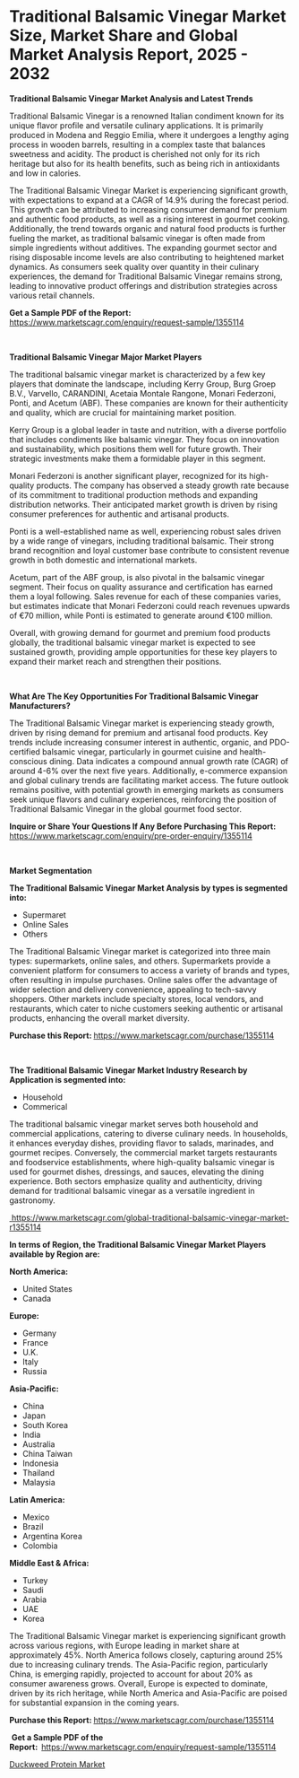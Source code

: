 <p><h1>Traditional Balsamic Vinegar Market Size, Market Share and Global Market Analysis Report, 2025 - 2032</h1></p><p><strong>Traditional Balsamic Vinegar Market Analysis and Latest Trends</strong></p>
<p><p>Traditional Balsamic Vinegar is a renowned Italian condiment known for its unique flavor profile and versatile culinary applications. It is primarily produced in Modena and Reggio Emilia, where it undergoes a lengthy aging process in wooden barrels, resulting in a complex taste that balances sweetness and acidity. The product is cherished not only for its rich heritage but also for its health benefits, such as being rich in antioxidants and low in calories.</p><p>The Traditional Balsamic Vinegar Market is experiencing significant growth, with expectations to expand at a CAGR of 14.9% during the forecast period. This growth can be attributed to increasing consumer demand for premium and authentic food products, as well as a rising interest in gourmet cooking. Additionally, the trend towards organic and natural food products is further fueling the market, as traditional balsamic vinegar is often made from simple ingredients without additives. The expanding gourmet sector and rising disposable income levels are also contributing to heightened market dynamics. As consumers seek quality over quantity in their culinary experiences, the demand for Traditional Balsamic Vinegar remains strong, leading to innovative product offerings and distribution strategies across various retail channels.</p></p>
<p><strong>Get a Sample PDF of the Report:&nbsp;</strong> <a href="https://www.marketscagr.com/enquiry/request-sample/1355114?utm_campaign=2299&utm_medium=2&utm_source=Github&utm_content=ia&utm_term=15022025&utm_id=traditional-balsamic-vinegar">https://www.marketscagr.com/enquiry/request-sample/1355114</a></p>
<p>&nbsp;</p>
<p><strong>Traditional Balsamic Vinegar Major Market Players</strong></p>
<p><p>The traditional balsamic vinegar market is characterized by a few key players that dominate the landscape, including Kerry Group, Burg Groep B.V., Varvello, CARANDINI, Acetaia Montale Rangone, Monari Federzoni, Ponti, and Acetum (ABF). These companies are known for their authenticity and quality, which are crucial for maintaining market position.</p><p>Kerry Group is a global leader in taste and nutrition, with a diverse portfolio that includes condiments like balsamic vinegar. They focus on innovation and sustainability, which positions them well for future growth. Their strategic investments make them a formidable player in this segment.</p><p>Monari Federzoni is another significant player, recognized for its high-quality products. The company has observed a steady growth rate because of its commitment to traditional production methods and expanding distribution networks. Their anticipated market growth is driven by rising consumer preferences for authentic and artisanal products.</p><p>Ponti is a well-established name as well, experiencing robust sales driven by a wide range of vinegars, including traditional balsamic. Their strong brand recognition and loyal customer base contribute to consistent revenue growth in both domestic and international markets.</p><p>Acetum, part of the ABF group, is also pivotal in the balsamic vinegar segment. Their focus on quality assurance and certification has earned them a loyal following. Sales revenue for each of these companies varies, but estimates indicate that Monari Federzoni could reach revenues upwards of €70 million, while Ponti is estimated to generate around €100 million.</p><p>Overall, with growing demand for gourmet and premium food products globally, the traditional balsamic vinegar market is expected to see sustained growth, providing ample opportunities for these key players to expand their market reach and strengthen their positions.</p></p>
<p>&nbsp;</p>
<p><strong>What Are The Key Opportunities For Traditional Balsamic Vinegar Manufacturers?</strong></p>
<p><p>The Traditional Balsamic Vinegar market is experiencing steady growth, driven by rising demand for premium and artisanal food products. Key trends include increasing consumer interest in authentic, organic, and PDO-certified balsamic vinegar, particularly in gourmet cuisine and health-conscious dining. Data indicates a compound annual growth rate (CAGR) of around 4-6% over the next five years. Additionally, e-commerce expansion and global culinary trends are facilitating market access. The future outlook remains positive, with potential growth in emerging markets as consumers seek unique flavors and culinary experiences, reinforcing the position of Traditional Balsamic Vinegar in the global gourmet food sector.</p></p>
<p><strong>Inquire or Share Your Questions If Any Before Purchasing This Report:</strong> <a href="https://www.marketscagr.com/enquiry/pre-order-enquiry/1355114?utm_campaign=2299&utm_medium=2&utm_source=Github&utm_content=ia&utm_term=15022025&utm_id=traditional-balsamic-vinegar">https://www.marketscagr.com/enquiry/pre-order-enquiry/1355114</a></p>
<p>&nbsp;</p>
<p><strong>Market Segmentation</strong></p>
<p><strong>The Traditional Balsamic Vinegar Market Analysis by types is segmented into:</strong></p>
<p><ul><li>Supermaret</li><li>Online Sales</li><li>Others</li></ul></p>
<p><p>The Traditional Balsamic Vinegar market is categorized into three main types: supermarkets, online sales, and others. Supermarkets provide a convenient platform for consumers to access a variety of brands and types, often resulting in impulse purchases. Online sales offer the advantage of wider selection and delivery convenience, appealing to tech-savvy shoppers. Other markets include specialty stores, local vendors, and restaurants, which cater to niche customers seeking authentic or artisanal products, enhancing the overall market diversity.</p></p>
<p><strong>Purchase this Report:&nbsp;</strong><a href="https://www.marketscagr.com/purchase/1355114?utm_campaign=2299&utm_medium=2&utm_source=Github&utm_content=ia&utm_term=15022025&utm_id=traditional-balsamic-vinegar">https://www.marketscagr.com/purchase/1355114</a></p>
<p>&nbsp;</p>
<p><strong>The Traditional Balsamic Vinegar Market Industry Research by Application is segmented into:</strong></p>
<p><ul><li>Household</li><li>Commerical</li></ul></p>
<p><p>The traditional balsamic vinegar market serves both household and commercial applications, catering to diverse culinary needs. In households, it enhances everyday dishes, providing flavor to salads, marinades, and gourmet recipes. Conversely, the commercial market targets restaurants and foodservice establishments, where high-quality balsamic vinegar is used for gourmet dishes, dressings, and sauces, elevating the dining experience. Both sectors emphasize quality and authenticity, driving demand for traditional balsamic vinegar as a versatile ingredient in gastronomy.</p></p>
<p><a href="https://www.marketscagr.com/global-traditional-balsamic-vinegar-market-r1355114?utm_campaign=2299&utm_medium=2&utm_source=Github&utm_content=ia&utm_term=15022025&utm_id=traditional-balsamic-vinegar">&nbsp;https://www.marketscagr.com/global-traditional-balsamic-vinegar-market-r1355114</a></p>
<p><strong>In terms of Region, the Traditional Balsamic Vinegar Market Players available by Region are:</strong></p>
<p>
    <p> <strong> North America: </strong>
        <ul>
            <li>United States</li>
            <li>Canada</li>
        </ul>
        </p> 
    <p> <strong> Europe: </strong>
        <ul>
            <li>Germany</li>
            <li>France</li>
            <li>U.K.</li>
            <li>Italy</li>
            <li>Russia</li>
        </ul>
        </p> 
    <p> <strong> Asia-Pacific: </strong>
        <ul>
            <li>China</li>
            <li>Japan</li>
            <li>South Korea</li>
            <li>India</li>
            <li>Australia</li>
            <li>China Taiwan</li>
            <li>Indonesia</li>
            <li>Thailand</li>
            <li>Malaysia</li>
        </ul>
        </p> 
    <p> <strong> Latin America: </strong>
        <ul>
            <li>Mexico</li>
            <li>Brazil</li>
            <li>Argentina Korea</li>
            <li>Colombia</li>
        </ul>
        </p> 
    <p> <strong> Middle East & Africa: </strong>
        <ul>
            <li>Turkey</li>
            <li>Saudi</li>
            <li>Arabia</li>
            <li>UAE</li>
            <li>Korea</li>
        </ul>
    </p>
    </p>
<p><p>The Traditional Balsamic Vinegar market is experiencing significant growth across various regions, with Europe leading in market share at approximately 45%. North America follows closely, capturing around 25% due to increasing culinary trends. The Asia-Pacific region, particularly China, is emerging rapidly, projected to account for about 20% as consumer awareness grows. Overall, Europe is expected to dominate, driven by its rich heritage, while North America and Asia-Pacific are poised for substantial expansion in the coming years.</p></p>
<p><strong>Purchase this Report: </strong><a href="https://www.marketscagr.com/purchase/1355114?utm_campaign=2299&utm_medium=2&utm_source=Github&utm_content=ia&utm_term=15022025&utm_id=traditional-balsamic-vinegar">https://www.marketscagr.com/purchase/1355114</a></p>
<p>&nbsp;<strong>Get a Sample PDF of the Report:&nbsp;&nbsp;</strong><a href="https://www.marketscagr.com/enquiry/request-sample/1355114?utm_campaign=2299&utm_medium=2&utm_source=Github&utm_content=ia&utm_term=15022025&utm_id=traditional-balsamic-vinegar">https://www.marketscagr.com/enquiry/request-sample/1355114</a></p>
<p><strong></strong></p>
<p><p><a href="https://github.com/risingtrista99259/Market-Research-Report-List-1/blob/main/duckweed-protein-market.md?utm_campaign=2299&utm_medium=2&utm_source=Github&utm_content=ia&utm_term=15022025&utm_id=traditional-balsamic-vinegar">Duckweed Protein Market</a></p></p>